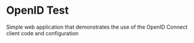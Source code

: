 OpenID Test
==============

Simple web application that demonstrates the use of the OpenID Connect client code and configuration
